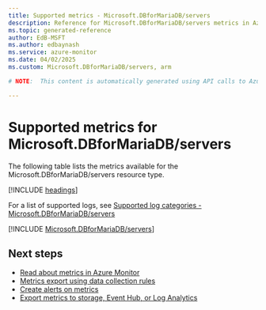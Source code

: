 ```yaml
---
title: Supported metrics - Microsoft.DBforMariaDB/servers
description: Reference for Microsoft.DBforMariaDB/servers metrics in Azure Monitor.
ms.topic: generated-reference
author: EdB-MSFT
ms.author: edbaynash
ms.service: azure-monitor
ms.date: 04/02/2025
ms.custom: Microsoft.DBforMariaDB/servers, arm

# NOTE:  This content is automatically generated using API calls to Azure. Any edits made on these files will be overwritten in the next run of the script. 

---
```


  
# Supported metrics for Microsoft.DBforMariaDB/servers
  
The following table lists the metrics available for the Microsoft.DBforMariaDB/servers resource type.  
  
  
[!INCLUDE [headings](~/reusable-content/ce-skilling/azure/includes/azure-monitor/reference/metrics/metrics-headings.md)]  
  
  
  
For a list of supported logs, see [Supported log categories - Microsoft.DBforMariaDB/servers](../supported-logs/microsoft-dbformariadb-servers-logs.md)  
  
 

[!INCLUDE [Microsoft.DBforMariaDB/servers](~/reusable-content/ce-skilling/azure/includes/azure-monitor/reference/metrics/microsoft-dbformariadb-servers-metrics-include.md)]  



## Next steps

- [Read about metrics in Azure Monitor](/azure/azure-monitor/data-platform)
- [Metrics export using data collection rules](/azure/azure-monitor/essentials/data-collection-metrics)
- [Create alerts on metrics](/azure/azure-monitor/alerts/alerts-overview)
- [Export metrics to storage, Event Hub, or Log Analytics](/azure/azure-monitor/essentials/platform-logs-overview)
